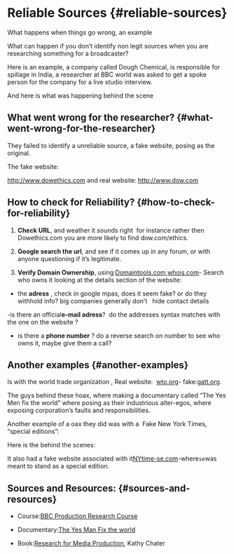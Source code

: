 # Reliable Sources {#reliable-sources}

What happens when things go wrong, an example

What can happen if you don’t identify non legit sources when you are researching something for a broadcaster?

Here is an example, a company called Dough Chemical, is responsible for spillage in India, a researcher at BBC world was asked to get a spoke person for the company for a live studio interview.

And here is what was happening behind the scene

## What went wrong for the researcher? {#what-went-wrong-for-the-researcher}

They failed to identify a unreliable source, a fake website, posing as the original.

The fake website:

http://www.dowethics.com and real website: http://www.dow.com

## How to check for Reliability? {#how-to-check-for-reliability}

1. **Check URL**, and weather it sounds right     for instance rather then Dowethics.com you are more likely to find dow.com/ethics.

2. **Google search the url**, and see if it comes up in any forum, or with anyone questioning if it’s legitimate.

3. **Verify Domain Ownership**, using:[Domaintools.com](http://www.domaintools.com/),[whois.com](http://www.whois.com/)- Search who owns it looking at the details section of the website:

* the
  **adress**
  , check in google mpas, does it seem fake? or do they withhold info? big companies generally don’t     hide contact details

-is there an official**e-mail adress**?  do the addresses syntax matches with the one on the website ?  

* is there a
  **phone number**
  ? do a reverse search on number to see who owns it, maybe give them a call?

## Another examples {#another-examples}

Is with the world trade organization , Real website:  [wto.org](http://www.wto.org/)- fake:[gatt.org](http://www.gatt.org/).

The guys behind these hoax, where making a documentary called “The Yes Men fix the world” where posing as their industrious alter-egos, where exposing corporation’s faults and responsibilities.

Another example of a oax they did was with a  Fake New York Times, “special editions”:



Here is the behind the scenes:

It also had a fake website associated with it[NYtime-se.com](http://www.nytimes-se.com/)-where`se`was meant to stand as a special edition.

## Sources and Resources: {#sources-and-resources}

* Course:[BBC Production Research Course](http://www.bbcacademy.com/bbc/servlet/ekp?CID=20010727&TX=FORMAT1&BACKTOCATALOG=Y)

* Documentary:[The Yes Man Fix the world](http://http//dogwoof.com/films/the-yes-men-fix-the-world)

* Book:[Research for Media Production](http://amzn.eu/8wyTJgJ), Kathy Chater




